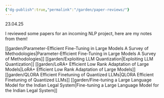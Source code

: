 ```yaml
---
{"dg-publish":true,"permalink":"/garden/paper-reviews/"}
---
```


23.04.25

I reviewed some papers for an incoming NLP project, here are my notes from them!

[[garden/Parameter-Efficient Fine-Tuning in Large Models A Survey of Methodologies\|Parameter-Efficient Fine-Tuning in Large Models A Survey of Methodologies]]
[[garden/Exploiting LLM Quantization\|Exploiting LLM Quantization]]
[[garden/LoRA+ Efficient Low Rank Adaptation of Large Models\|LoRA+ Efficient Low Rank Adaptation of Large Models]]
[[garden/QLORA Efficient Finetuning of Quantized LLMs\|QLORA Efficient Finetuning of Quantized LLMs]]
[[garden/Fine-tuning a Large Language Model for the Indian Legal System\|Fine-tuning a Large Language Model for the Indian Legal System]]
